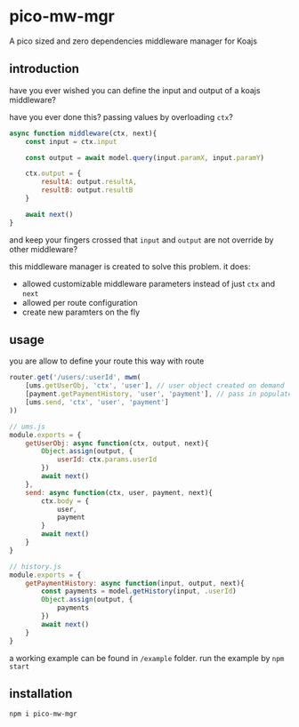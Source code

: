 # pico-mw-mgr
A pico sized and zero dependencies middleware manager for Koajs

## introduction
have you ever wished you can define the input and output of a koajs middleware?

have you ever done this? passing values by overloading `ctx`?
```javascript
async function middleware(ctx, next){
	const input = ctx.input

	const output = await model.query(input.paramX, input.paramY)

	ctx.output = {
		resultA: output.resultA,
		resultB: output.resultB
	}

	await next()
}
```
and keep your fingers crossed that `input` and `output` are not override by other middleware?

this middleware manager is created to solve this problem. it does:
- allowed customizable middleware parameters instead of just `ctx` and `next`
- allowed per route configuration
- create new paramters on the fly

## usage
you are allow to define your route this way with route

```javascript
router.get('/users/:userId', mwm(
	[ums.getUserObj, 'ctx', 'user'], // user object created on demand
	[payment.getPaymentHistory, 'user', 'payment'], // pass in populated user and a new payment
	[ums.send, 'ctx', 'user', 'payment']
))

// ums.js
module.exports = {
	getUserObj: async function(ctx, output, next){
		Object.assign(output, {
			userId: ctx.params.userId
		})
		await next()
	},
	send: async function(ctx, user, payment, next){
		ctx.body = {
			user,
			payment
		}
		await next()
	}
}

// history.js
module.exports = {
	getPaymentHistory: async function(input, output, next){
		const payments = model.getHistory(input, .userId)
		Object.assign(output, {
			payments
		})
		await next()
	}
}
```
a working example can be found in `/example` folder. run the example by `npm start`

## installation
```
npm i pico-mw-mgr
```
